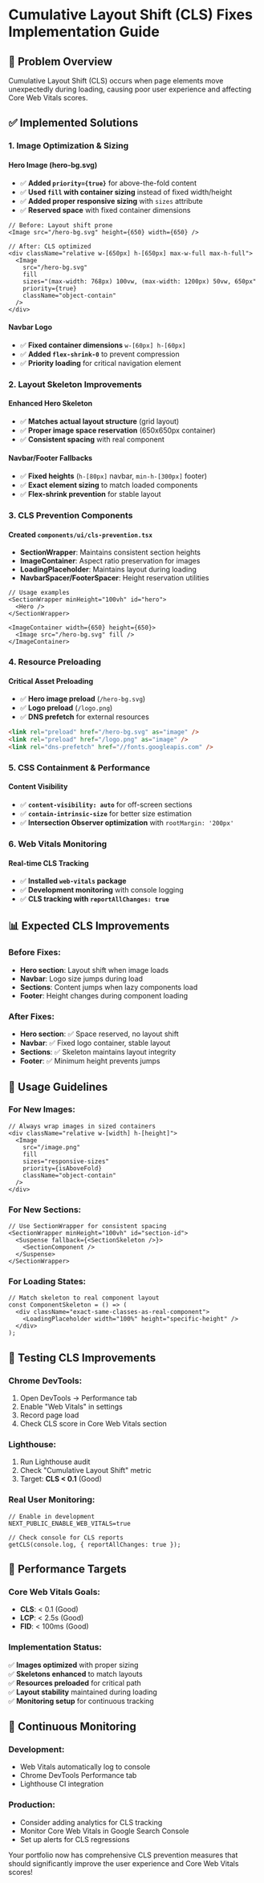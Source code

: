 # Cumulative Layout Shift (CLS) Fixes Implementation Guide

## 🎯 **Problem Overview**
Cumulative Layout Shift (CLS) occurs when page elements move unexpectedly during loading, causing poor user experience and affecting Core Web Vitals scores.

## ✅ **Implemented Solutions**

### 1. **Image Optimization & Sizing**

#### **Hero Image (hero-bg.svg)**
- ✅ **Added `priority={true}`** for above-the-fold content
- ✅ **Used `fill` with container sizing** instead of fixed width/height
- ✅ **Added proper responsive sizing** with `sizes` attribute
- ✅ **Reserved space** with fixed container dimensions

```tsx
// Before: Layout shift prone
<Image src="/hero-bg.svg" height={650} width={650} />

// After: CLS optimized
<div className="relative w-[650px] h-[650px] max-w-full max-h-full">
  <Image
    src="/hero-bg.svg"
    fill
    sizes="(max-width: 768px) 100vw, (max-width: 1200px) 50vw, 650px"
    priority={true}
    className="object-contain"
  />
</div>
```

#### **Navbar Logo**
- ✅ **Fixed container dimensions** `w-[60px] h-[60px]`
- ✅ **Added `flex-shrink-0`** to prevent compression
- ✅ **Priority loading** for critical navigation element

### 2. **Layout Skeleton Improvements**

#### **Enhanced Hero Skeleton**
- ✅ **Matches actual layout structure** (grid layout)
- ✅ **Proper image space reservation** (650x650px container)
- ✅ **Consistent spacing** with real component

#### **Navbar/Footer Fallbacks**
- ✅ **Fixed heights** (`h-[80px]` navbar, `min-h-[300px]` footer)
- ✅ **Exact element sizing** to match loaded components
- ✅ **Flex-shrink prevention** for stable layout

### 3. **CLS Prevention Components**

#### **Created `components/ui/cls-prevention.tsx`**
- **SectionWrapper**: Maintains consistent section heights
- **ImageContainer**: Aspect ratio preservation for images
- **LoadingPlaceholder**: Maintains layout during loading
- **NavbarSpacer/FooterSpacer**: Height reservation utilities

```tsx
// Usage examples
<SectionWrapper minHeight="100vh" id="hero">
  <Hero />
</SectionWrapper>

<ImageContainer width={650} height={650}>
  <Image src="/hero-bg.svg" fill />
</ImageContainer>
```

### 4. **Resource Preloading**

#### **Critical Asset Preloading**
- ✅ **Hero image preload** (`/hero-bg.svg`)
- ✅ **Logo preload** (`/logo.png`)
- ✅ **DNS prefetch** for external resources

```html
<link rel="preload" href="/hero-bg.svg" as="image" />
<link rel="preload" href="/logo.png" as="image" />
<link rel="dns-prefetch" href="//fonts.googleapis.com" />
```

### 5. **CSS Containment & Performance**

#### **Content Visibility**
- ✅ **`content-visibility: auto`** for off-screen sections
- ✅ **`contain-intrinsic-size`** for better size estimation
- ✅ **Intersection Observer optimization** with `rootMargin: '200px'`

### 6. **Web Vitals Monitoring**

#### **Real-time CLS Tracking**
- ✅ **Installed `web-vitals` package**
- ✅ **Development monitoring** with console logging
- ✅ **CLS tracking with `reportAllChanges: true`**

## 📊 **Expected CLS Improvements**

### **Before Fixes:**
- **Hero section**: Layout shift when image loads
- **Navbar**: Logo size jumps during load
- **Sections**: Content jumps when lazy components load
- **Footer**: Height changes during component loading

### **After Fixes:**
- **Hero section**: ✅ Space reserved, no layout shift
- **Navbar**: ✅ Fixed logo container, stable layout
- **Sections**: ✅ Skeleton maintains layout integrity
- **Footer**: ✅ Minimum height prevents jumps

## 🔧 **Usage Guidelines**

### **For New Images:**
```tsx
// Always wrap images in sized containers
<div className="relative w-[width] h-[height]">
  <Image
    src="/image.png"
    fill
    sizes="responsive-sizes"
    priority={isAboveFold}
    className="object-contain"
  />
</div>
```

### **For New Sections:**
```tsx
// Use SectionWrapper for consistent spacing
<SectionWrapper minHeight="100vh" id="section-id">
  <Suspense fallback={<SectionSkeleton />}>
    <SectionComponent />
  </Suspense>
</SectionWrapper>
```

### **For Loading States:**
```tsx
// Match skeleton to real component layout
const ComponentSkeleton = () => (
  <div className="exact-same-classes-as-real-component">
    <LoadingPlaceholder width="100%" height="specific-height" />
  </div>
);
```

## 🚀 **Testing CLS Improvements**

### **Chrome DevTools:**
1. Open DevTools → Performance tab
2. Enable "Web Vitals" in settings
3. Record page load
4. Check CLS score in Core Web Vitals section

### **Lighthouse:**
1. Run Lighthouse audit
2. Check "Cumulative Layout Shift" metric
3. Target: **CLS < 0.1** (Good)

### **Real User Monitoring:**
```tsx
// Enable in development
NEXT_PUBLIC_ENABLE_WEB_VITALS=true

// Check console for CLS reports
getCLS(console.log, { reportAllChanges: true });
```

## 🎯 **Performance Targets**

### **Core Web Vitals Goals:**
- **CLS**: < 0.1 (Good)
- **LCP**: < 2.5s (Good)  
- **FID**: < 100ms (Good)

### **Implementation Status:**
✅ **Images optimized** with proper sizing  
✅ **Skeletons enhanced** to match layouts  
✅ **Resources preloaded** for critical path  
✅ **Layout stability** maintained during loading  
✅ **Monitoring setup** for continuous tracking  

## 🔄 **Continuous Monitoring**

### **Development:**
- Web Vitals automatically log to console
- Chrome DevTools Performance tab
- Lighthouse CI integration

### **Production:**
- Consider adding analytics for CLS tracking
- Monitor Core Web Vitals in Google Search Console
- Set up alerts for CLS regressions

Your portfolio now has comprehensive CLS prevention measures that should significantly improve the user experience and Core Web Vitals scores! 